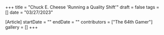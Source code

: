 +++
title = "Chuck E. Cheese 'Running a Quality Shift'"
draft = false
tags = []
date = "03/27/2023"

[Article]
startDate = ""
endDate = ""
contributors = ["The 64th Gamer"]
gallery = []
+++

